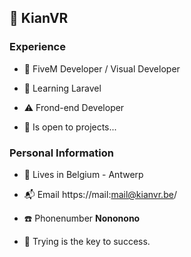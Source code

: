 ## 💼 KianVR

### Experience
- 📝 FiveM Developer / Visual Developer
- 🔐 Learning Laravel
- ⚠️ Frond-end Developer

- 🔎 Is open to projects...



### Personal Information
- 🏡 Lives in Belgium - Antwerp
- 📬 Email https://mail:mail@kianvr.be/
- ☎️ Phonenumber **Nononono**


- 🔑 Trying is the key to success.
